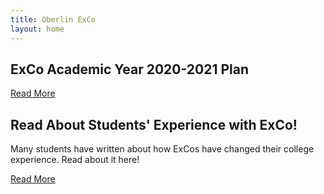```yaml
---
title: Oberlin ExCo
layout: home
---
```

## ExCo Academic Year 2020-2021 Plan

<a href="/plan" class="primary-btn about-btn">Read More</a>

## Read About Students' Experience with ExCo!

Many students have written about how ExCos have changed their college experience. Read about it here!

<a href="/resources/readmore" class="primary-btn about-btn">Read More</a>
